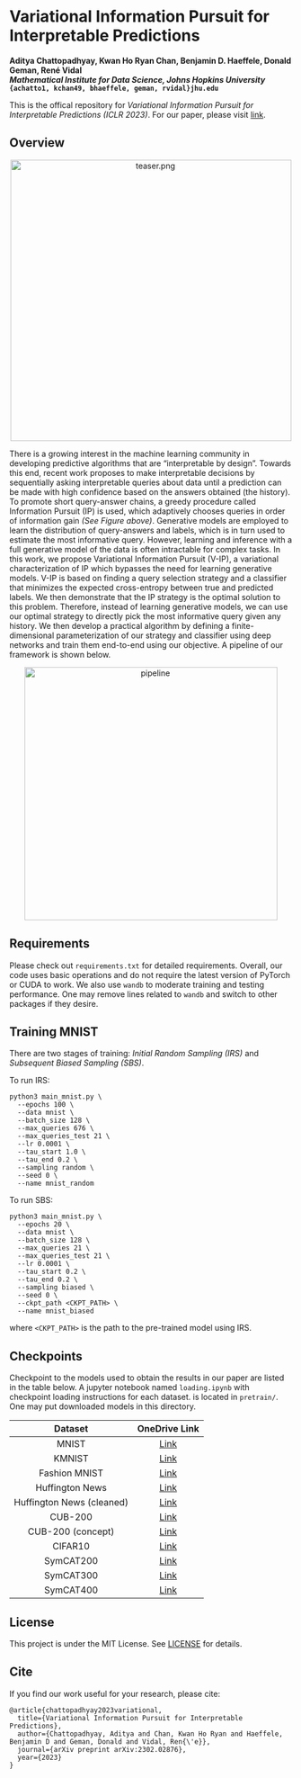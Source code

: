 # Variational Information Pursuit for Interpretable Predictions
**Aditya Chattopadhyay, Kwan Ho Ryan Chan, Benjamin D. Haeffele, Donald Geman, René Vidal** <br>
***Mathematical Institute for Data Science, Johns Hopkins University*** <br>
**`{achatto1, kchan49, bhaeffele, geman, rvidal}jhu.edu`**

This is the offical repository for *Variational Information Pursuit for Interpretable Predictions (ICLR 2023)*.  For our paper, please visit [link](https://arxiv.org/abs/2302.02876).


## Overview
<p align="center">
<img src="./assets/teaser.png" alt="teaser.png" width="500"/>
</p>

There is a growing interest in the machine learning community in developing
predictive algorithms that are “interpretable by design”. Towards this end, recent work proposes to make interpretable decisions by sequentially asking interpretable queries about data until a prediction can be made with high confidence based on the answers obtained (the history). To promote short query-answer
chains, a greedy procedure called Information Pursuit (IP) is used, which adaptively chooses queries in order of information gain *(See Figure above)*. Generative models are employed to learn the distribution of query-answers and labels, which is in turn used to estimate the most informative query. However, learning and inference with a
full generative model of the data is often intractable for complex tasks. In this work, we propose Variational Information Pursuit (V-IP), a variational characterization of IP which bypasses the need for learning generative models. V-IP is based on finding a query selection strategy and a classifier that minimizes the expected cross-entropy between true and predicted labels. We then demonstrate that the IP strategy is the optimal solution to this problem. Therefore, instead of learning generative models, we can use our optimal strategy to directly pick the most informative query given any history. We then develop a practical algorithm by defining a finite-dimensional parameterization of our strategy and classifier using deep networks and train them end-to-end using our objective. A pipeline of our framework is shown below.
<p align="center">
<img src="./assets/pipeline.png" alt="pipeline" width="450"/>
</p>

## Requirements
Please check out `requirements.txt` for detailed requirements. Overall, our code uses basic operations and do not require the latest version of PyTorch or CUDA to work. We also use `wandb` to moderate training and testing performance. One may remove lines related to `wandb` and switch to other packages if they desire. 


## Training MNIST
There are two stages of training: *Initial Random Sampling (IRS)* and *Subsequent Biased Sampling (SBS)*.

To run IRS:

```
python3 main_mnist.py \
  --epochs 100 \
  --data mnist \
  --batch_size 128 \
  --max_queries 676 \
  --max_queries_test 21 \
  --lr 0.0001 \
  --tau_start 1.0 \
  --tau_end 0.2 \
  --sampling random \
  --seed 0 \
  --name mnist_random
```

To run SBS:

```
python3 main_mnist.py \
  --epochs 20 \
  --data mnist \
  --batch_size 128 \
  --max_queries 21 \
  --max_queries_test 21 \
  --lr 0.0001 \
  --tau_start 0.2 \
  --tau_end 0.2 \
  --sampling biased \
  --seed 0 \
  --ckpt_path <CKPT_PATH> \
  --name mnist_biased
```
where `<CKPT_PATH>` is the path to the pre-trained model using IRS.

## Checkpoints
Checkpoint to the models used to obtain the results in our paper are listed in the table below. A jupyter notebook named `loading.ipynb` with checkpoint loading instructions for each dataset. is located in `pretrain/`. One may put downloaded models in this directory.


| Dataset | OneDrive Link |
| :---: | :-------: |
| MNIST | [Link](https://livejohnshopkins-my.sharepoint.com/:u:/g/personal/kchan49_jh_edu/Ec1de2HcJ9dMuT9ScOhFsfcBeZ25A55rAo7lkdUMQpQoMg?e=PFvayh) |
| KMNIST | [Link](https://livejohnshopkins-my.sharepoint.com/:u:/g/personal/kchan49_jh_edu/EX5CH3HbXA5Eo1yIC7JMswAB5GaanEcRBDtd-kSjHOCEXw?e=UdHQYi) |
| Fashion MNIST | [Link](https://livejohnshopkins-my.sharepoint.com/:u:/g/personal/kchan49_jh_edu/EbocJetI_vpNmMZ0w33cQHIBGiH8_nxOT75YbfjP5ma47g?e=kAEevd) |
| Huffington News | [Link](https://livejohnshopkins-my.sharepoint.com/:u:/g/personal/kchan49_jh_edu/ETe8rbzfY0BKh5EmHe-mx-sBRRd_1BROEHEJU58O57my3g?e=7tXnnn) |
| Huffington News (cleaned)| [Link](git@github.com:ryanchankh/VariationalInformationPursuit.git)
| CUB-200 | [Link](https://livejohnshopkins-my.sharepoint.com/:u:/g/personal/kchan49_jh_edu/Eda0xGUGQ39Kl1d4LACN2agByKqByRMM0QZm6Rnibq4gBw?e=dXCcpw) |
| CUB-200 (concept) | [Link](https://livejohnshopkins-my.sharepoint.com/:u:/g/personal/kchan49_jh_edu/Ef3cdrFhegRFuqePkJJvOk0Bacw_lkh4iWl8rXECb7UrxA?e=V64Q5V) |  
| CIFAR10 | [Link](https://livejohnshopkins-my.sharepoint.com/:u:/g/personal/kchan49_jh_edu/ES_orEvtEc9Kjw4u1wgfiC8BvH7Y_6kaNVs-ZWvPqLcwjA?e=7a4Ylc) |
| SymCAT200 | [Link](https://livejohnshopkins-my.sharepoint.com/:u:/g/personal/kchan49_jh_edu/Edi9NVj6171DpfX4hgpJH3MB6xHxke2j7XRCunZKmb_CUw?e=SdTKxO) |
| SymCAT300 | [Link](https://livejohnshopkins-my.sharepoint.com/:u:/g/personal/kchan49_jh_edu/ERgvhBjxLj9GodXjFzGZTAAB4j0TP0EWd7EL1ZqL9eA_kQ?e=MAxemp) |
| SymCAT400 | [Link](https://livejohnshopkins-my.sharepoint.com/:u:/g/personal/kchan49_jh_edu/EbBJ8nDEk8dMmc6SXdh9rp0By5XG3Gf8Z0wLD8zHaJcXRw?e=gmJE68) |


## License
This project is under the MIT License. See [LICENSE](./LISENSE.md) for details.


## Cite
If you find our work useful for your research, please cite:

```
@article{chattopadhyay2023variational,
  title={Variational Information Pursuit for Interpretable Predictions},
  author={Chattopadhyay, Aditya and Chan, Kwan Ho Ryan and Haeffele, Benjamin D and Geman, Donald and Vidal, Ren{\'e}},
  journal={arXiv preprint arXiv:2302.02876},
  year={2023}
}
```

